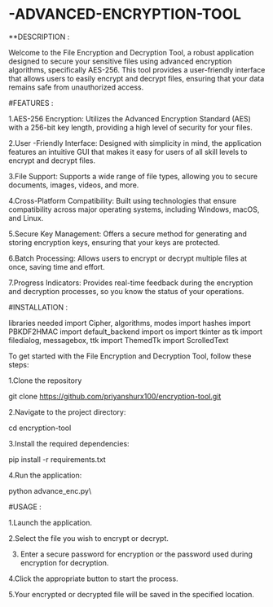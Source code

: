 # -ADVANCED-ENCRYPTION-TOOL

**DESCRIPTION : 

Welcome to the File Encryption and Decryption Tool, a robust application designed to secure your sensitive files using advanced encryption algorithms, specifically AES-256. This tool provides a user-friendly interface that allows users to easily encrypt and decrypt files, ensuring that your data remains safe from unauthorized access.

#FEATURES : 

1.AES-256 Encryption: Utilizes the Advanced Encryption Standard (AES) with a 256-bit key length, providing a high level of security for your files.

2.User -Friendly Interface: Designed with simplicity in mind, the application features an intuitive GUI that makes it easy for users of all skill levels to encrypt and decrypt files.

3.File Support: Supports a wide range of file types, allowing you to secure documents, images, videos, and more.

4.Cross-Platform Compatibility: Built using technologies that ensure compatibility across major operating systems, including Windows, macOS, and Linux.

5.Secure Key Management: Offers a secure method for generating and storing encryption keys, ensuring that your keys are protected.

6.Batch Processing: Allows users to encrypt or decrypt multiple files at once, saving time and effort.

7.Progress Indicators: Provides real-time feedback during the encryption and decryption processes, so you know the status of your operations.

#INSTALLATION : 

libraries needed
import Cipher, algorithms, modes
import hashes
import PBKDF2HMAC
import default_backend
import os
import tkinter as tk
import filedialog, messagebox, ttk
import ThemedTk
import ScrolledText

To get started with the File Encryption and Decryption Tool, follow these steps:

1.Clone the repository

git clone https://github.com/priyanshurx100/encryption-tool.git

2.Navigate to the project directory:

cd encryption-tool

3.Install the required dependencies:

pip install -r requirements.txt

4.Run the application:

python advance_enc.py\


#USAGE : 

1.Launch the application.

2.Select the file you wish to encrypt or decrypt.

3. Enter a secure password for encryption or the password used during encryption for decryption.
   
4.Click the appropriate button to start the process.

5.Your encrypted or decrypted file will be saved in the specified location.
